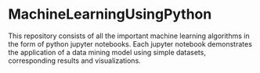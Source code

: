 # MachineLearningUsingPython
This repository consists of all the important machine learning algorithms in the form of python jupyter notebooks. Each jupyter notebook demonstrates the application of a data mining model using simple datasets, corresponding results and visualizations.
